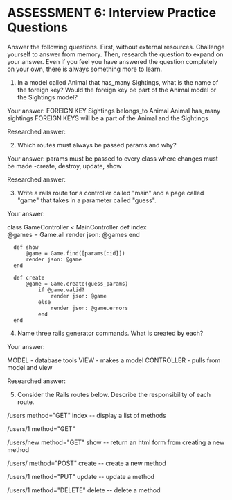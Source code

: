 # ASSESSMENT 6: Interview Practice Questions
Answer the following questions. First, without external resources. Challenge yourself to answer from memory. Then, research the question to expand on your answer. Even if you feel you have answered the question completely on your own, there is always something more to learn.

1. In a model called Animal that has_many Sightings, what is the name of the foreign key? Would the foreign key be part of the Animal model or the Sightings model?

  Your answer:
    FOREIGN KEY
      Sightings belongs_to Animal
      Animal has_many sightings
  FOREIGN KEYS will be a part of the Animal and the Sightings
  
  
  Researched answer:



2. Which routes must always be passed params and why?

  Your answer:
    params must be passed to every class where changes must be made
      -create, destroy, update, show


  Researched answer:



3. Write a rails route for a controller called "main" and a page called "game" that takes in a parameter called "guess".

  Your answer:

<!--rails route-->
<!--main.controller-->
<!--game page-->
<!--params guess-->

  class GameController < MainController
      def index   
          @games = Game.all
          render json: @games
      end
     
      def show
          @game = Game.find([params[:id]])
          render json: @game
      end

      def create
          @game = Game.create(guess_params)
              if @game.valid?
                  render json: @game
              else 
                  render json: @game.errors
              end
      end   

4. Name three rails generator commands. What is created by each?

  Your answer:

  MODEL - database tools
  VIEW - makes a model
  CONTROLLER - pulls from model and view

  Researched answer:



5. Consider the Rails routes below. Describe the responsibility of each route.

  /users        method="GET"   index -- display a list of methods

  /users/1      method="GET"   

  /users/new    method="GET"   show -- return an html form from creating a new method

  /users/       method="POST"  create -- create a new method

  /users/1      method="PUT"    update -- update a method

  /users/1      method="DELETE" delete -- delete a method